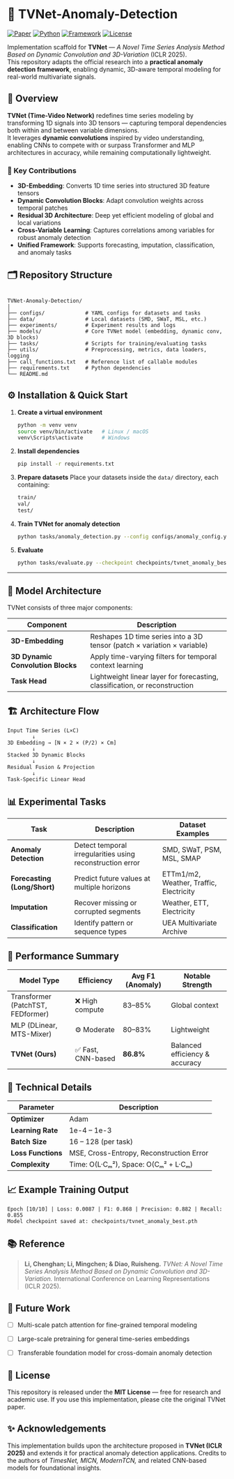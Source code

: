 # 🧠 TVNet-Anomaly-Detection
[![Paper](https://img.shields.io/badge/ICLR_2025-TVNet-blueviolet)](https://openreview.net/forum?id=TVNet-ICLR2025)
[![Python](https://img.shields.io/badge/Python-3.9%2B-blue)]()
[![Framework](https://img.shields.io/badge/PyTorch-2.x-orange)]()
[![License](https://img.shields.io/badge/License-MIT-green)]()

Implementation scaffold for **TVNet** — *A Novel Time Series Analysis Method Based on Dynamic Convolution and 3D-Variation* (ICLR 2025).  
This repository adapts the official research into a **practical anomaly detection framework**, enabling dynamic, 3D-aware temporal modeling for real-world multivariate signals.

## 📘 Overview

**TVNet (Time-Video Network)** redefines time series modeling by transforming 1D signals into 3D tensors — capturing temporal dependencies both within and between variable dimensions.  
It leverages **dynamic convolutions** inspired by video understanding, enabling CNNs to compete with or surpass Transformer and MLP architectures in accuracy, while remaining computationally lightweight.

### 🔬 Key Contributions
- **3D-Embedding**: Converts 1D time series into structured 3D feature tensors  
- **Dynamic Convolution Blocks**: Adapt convolution weights across temporal patches  
- **Residual 3D Architecture**: Deep yet efficient modeling of global and local variations  
- **Cross-Variable Learning**: Captures correlations among variables for robust anomaly detection  
- **Unified Framework**: Supports forecasting, imputation, classification, and anomaly tasks  

## 🗂️ Repository Structure

```

TVNet-Anomaly-Detection/
│
├── configs/             # YAML configs for datasets and tasks
├── data/                # Local datasets (SMD, SWaT, MSL, etc.)
├── experiments/         # Experiment results and logs
├── models/              # Core TVNet model (embedding, dynamic conv, 3D blocks)
├── tasks/               # Scripts for training/evaluating tasks
├── utils/               # Preprocessing, metrics, data loaders, logging
├── call_functions.txt   # Reference list of callable modules
├── requirements.txt     # Python dependencies
└── README.md

````

## ⚙️ Installation & Quick Start

1. **Create a virtual environment**
   ```bash
   python -m venv venv
   source venv/bin/activate   # Linux / macOS
   venv\Scripts\activate      # Windows

2. **Install dependencies**

   ```bash
   pip install -r requirements.txt
   ```

3. **Prepare datasets**
   Place your datasets inside the `data/` directory, each containing:

   ```bash
   train/
   val/
   test/
   ```

4. **Train TVNet for anomaly detection**

   ```bash
   python tasks/anomaly_detection.py --config configs/anomaly_config.yaml
   ```

5. **Evaluate**

   ```bash
   python tasks/evaluate.py --checkpoint checkpoints/tvnet_anomaly_best.pth
   ```

---

## 🧩 Model Architecture

TVNet consists of three major components:

| Component                         | Description                                                                 |
| --------------------------------- | --------------------------------------------------------------------------- |
| **3D-Embedding**                  | Reshapes 1D time series into a 3D tensor (patch × variation × variable)     |
| **3D Dynamic Convolution Blocks** | Apply time-varying filters for temporal context learning                    |
| **Task Head**                     | Lightweight linear layer for forecasting, classification, or reconstruction |


## 🏗️ Architecture Flow

```
Input Time Series (L×C)
        ↓
3D Embedding → [N × 2 × (P/2) × Cm]
        ↓
Stacked 3D Dynamic Blocks
        ↓
Residual Fusion & Projection
        ↓
Task-Specific Linear Head
```

## 📊 Experimental Tasks

| Task                         | Description                                               | Dataset Examples                        |
| ---------------------------- | --------------------------------------------------------- | --------------------------------------- |
| **Anomaly Detection**        | Detect temporal irregularities using reconstruction error | SMD, SWaT, PSM, MSL, SMAP               |
| **Forecasting (Long/Short)** | Predict future values at multiple horizons                | ETTm1/m2, Weather, Traffic, Electricity |
| **Imputation**               | Recover missing or corrupted segments                     | Weather, ETT, Electricity               |
| **Classification**           | Identify pattern or sequence types                        | UEA Multivariate Archive                |


## 🧠 Performance Summary

| Model Type                        | Efficiency        | Avg F1 (Anomaly) | Notable Strength               |
| --------------------------------- | ----------------- | ---------------- | ------------------------------ |
| Transformer (PatchTST, FEDformer) | ❌ High compute    | 83–85%           | Global context                 |
| MLP (DLinear, MTS-Mixer)          | ⚙️ Moderate       | 80–83%           | Lightweight                    |
| **TVNet (Ours)**                  | ✅ Fast, CNN-based | **86.8%**        | Balanced efficiency & accuracy |


## 🔬 Technical Details

| Parameter          | Description                              |
| ------------------ | ---------------------------------------- |
| **Optimizer**      | Adam                                     |
| **Learning Rate**  | 1e-4 – 1e-3                              |
| **Batch Size**     | 16 – 128 (per task)                      |
| **Loss Functions** | MSE, Cross-Entropy, Reconstruction Error |
| **Complexity**     | Time: O(L·Cₘ²), Space: O(Cₘ² + L·Cₘ)     |


## 📈 Example Training Output

```text
Epoch [10/10] | Loss: 0.0087 | F1: 0.868 | Precision: 0.882 | Recall: 0.855
Model checkpoint saved at: checkpoints/tvnet_anomaly_best.pth
```


## 📚 Reference

> **Li, Chenghan; Li, Mingchen; & Diao, Ruisheng.**
> *TVNet: A Novel Time Series Analysis Method Based on Dynamic Convolution and 3D-Variation.*
> International Conference on Learning Representations (ICLR 2025).


## 🧭 Future Work

* [ ] Multi-scale patch attention for fine-grained temporal modeling
* [ ] Large-scale pretraining for general time-series embeddings
* [ ] Transferable foundation model for cross-domain anomaly detection


## 🪪 License

This repository is released under the **MIT License** — free for research and academic use.
If you use this implementation, please cite the original TVNet paper.


## ✨ Acknowledgements

This implementation builds upon the architecture proposed in **TVNet (ICLR 2025)** and extends it for practical anomaly detection applications.
Credits to the authors of *TimesNet, MICN, ModernTCN,* and related CNN-based models for foundational insights.

````
